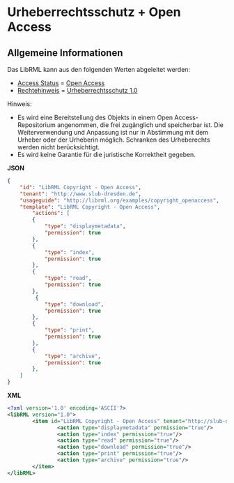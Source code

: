 # Urheberrechtsschutz + Open Access
## Allgemeine Informationen

Das LibRML kann aus den folgenden Werten abgeleitet werden:

- [Access Status](https://wiki.dnb.de/pages/viewpage.action?pageId=217533654) = [Open Access](http://purl.org/coar/access_right/c_abf2)
- [Rechtehinweis](https://wiki.dnb.de/pages/viewpage.action?pageId=217533656) = [Urheberrechtsschutz 1.0](http://rightsstatements.org/vocab/InC/1.0/)

Hinweis:
- Es wird eine Bereitstellung des Objekts in einem Open Access-Repositorium angenommen, die frei zugänglich und speicherbar ist. Die Weiterverwendung und Anpassung ist nur in Abstimmung mit dem Urheber oder der Urheberin möglich. Schranken des Urheberechts werden nicht berücksichtigt.
- Es wird keine Garantie für die juristische Korrektheit gegeben.

**JSON**
```json
{
	"id": "LibRML Copyright - Open Access",
	"tenant": "http://www.slub-dresden.de",
	"usageguide": "http://librml.org/examples/copyright_openaccess",
	"template": "LibRML Copyright - Open Access",
		"actions": [
		{
			"type": "displaymetadata",
			"permission": true
		},
		{
			"type": "index",
			"permission": true
		},
		{
			"type": "read",
			"permission": true
		},
		 {
			"type": "download",
			"permission": true
		},
		{
			"type": "print",
			"permission": true
		},
		{
			"type": "archive",
			"permission": true
		},
	]
}
```

**XML**
```xml
<?xml version='1.0' encoding='ASCII'?>
<libRML version="1.0">
		<item id="LibRML Copyright - Open Access" tenant="http://slub-dresden.de" usageguide="http://librml.org/examples/copyright_openaccess"  template="LibRML Copyright - Open Access">
				<action type="displaymetadata" permission="true"/>
				<action type="index" permission="true"/>
				<action type="read" permission="true"/>
				<action type="download" permission="true"/>
				<action type="print" permission="true"/>
				<action type="archive" permission="true"/>
		</item>
</libRML>
```
